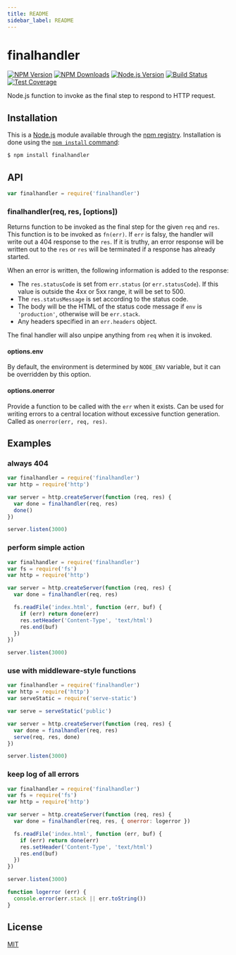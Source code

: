 ```yaml
---
title: README
sidebar_label: README
---
```

# finalhandler

[![NPM Version][npm-image]][npm-url]
[![NPM Downloads][downloads-image]][downloads-url]
[![Node.js Version][node-image]][node-url]
[![Build Status][github-actions-ci-image]][github-actions-ci-url]
[![Test Coverage][coveralls-image]][coveralls-url]

Node.js function to invoke as the final step to respond to HTTP request.

## Installation

This is a [Node.js](https://nodejs.org/en/) module available through the
[npm registry](https://www.npmjs.com/). Installation is done using the
[`npm install` command](https://docs.npmjs.com/getting-started/installing-npm-packages-locally):

```sh
$ npm install finalhandler
```

## API

```js
var finalhandler = require('finalhandler')
```

### finalhandler(req, res, [options])

Returns function to be invoked as the final step for the given `req` and `res`.
This function is to be invoked as `fn(err)`. If `err` is falsy, the handler will
write out a 404 response to the `res`. If it is truthy, an error response will
be written out to the `res` or `res` will be terminated if a response has already
started.

When an error is written, the following information is added to the response:

  * The `res.statusCode` is set from `err.status` (or `err.statusCode`). If
    this value is outside the 4xx or 5xx range, it will be set to 500.
  * The `res.statusMessage` is set according to the status code.
  * The body will be the HTML of the status code message if `env` is
    `'production'`, otherwise will be `err.stack`.
  * Any headers specified in an `err.headers` object.

The final handler will also unpipe anything from `req` when it is invoked.

#### options.env

By default, the environment is determined by `NODE_ENV` variable, but it can be
overridden by this option.

#### options.onerror

Provide a function to be called with the `err` when it exists. Can be used for
writing errors to a central location without excessive function generation. Called
as `onerror(err, req, res)`.

## Examples

### always 404

```js
var finalhandler = require('finalhandler')
var http = require('http')

var server = http.createServer(function (req, res) {
  var done = finalhandler(req, res)
  done()
})

server.listen(3000)
```

### perform simple action

```js
var finalhandler = require('finalhandler')
var fs = require('fs')
var http = require('http')

var server = http.createServer(function (req, res) {
  var done = finalhandler(req, res)

  fs.readFile('index.html', function (err, buf) {
    if (err) return done(err)
    res.setHeader('Content-Type', 'text/html')
    res.end(buf)
  })
})

server.listen(3000)
```

### use with middleware-style functions

```js
var finalhandler = require('finalhandler')
var http = require('http')
var serveStatic = require('serve-static')

var serve = serveStatic('public')

var server = http.createServer(function (req, res) {
  var done = finalhandler(req, res)
  serve(req, res, done)
})

server.listen(3000)
```

### keep log of all errors

```js
var finalhandler = require('finalhandler')
var fs = require('fs')
var http = require('http')

var server = http.createServer(function (req, res) {
  var done = finalhandler(req, res, { onerror: logerror })

  fs.readFile('index.html', function (err, buf) {
    if (err) return done(err)
    res.setHeader('Content-Type', 'text/html')
    res.end(buf)
  })
})

server.listen(3000)

function logerror (err) {
  console.error(err.stack || err.toString())
}
```

## License

[MIT](LICENSE)

[npm-image]: https://img.shields.io/npm/v/finalhandler.svg
[npm-url]: https://npmjs.org/package/finalhandler
[node-image]: https://img.shields.io/node/v/finalhandler.svg
[node-url]: https://nodejs.org/en/download
[coveralls-image]: https://img.shields.io/coveralls/pillarjs/finalhandler.svg
[coveralls-url]: https://coveralls.io/r/pillarjs/finalhandler?branch=master
[downloads-image]: https://img.shields.io/npm/dm/finalhandler.svg
[downloads-url]: https://npmjs.org/package/finalhandler
[github-actions-ci-image]: https://github.com/pillarjs/finalhandler/actions/workflows/ci.yml/badge.svg
[github-actions-ci-url]: https://github.com/pillarjs/finalhandler/actions/workflows/ci.yml

